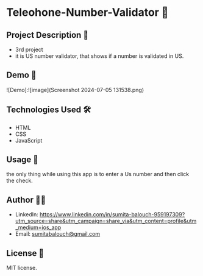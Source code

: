 # Teleohone-Number-Validator 🚀

## Project Description 📝
- 3rd project
- it is US number validator, that shows if a number is validated in US.

## Demo 📸

![Demo]:![image](Screenshot 2024-07-05 131538.png)

## Technologies Used 🛠️

- HTML
- CSS
- JavaScript


## Usage 🎯
the only thing while using this app is to enter a Us number and then click the check.

## Author 👩‍💻
- LinkedIn: https://www.linkedin.com/in/sumita-balouch-959197309?utm_source=share&utm_campaign=share_via&utm_content=profile&utm_medium=ios_app
- Email: sumitabalouch@gmail.com

## License 📜

MIT license.

